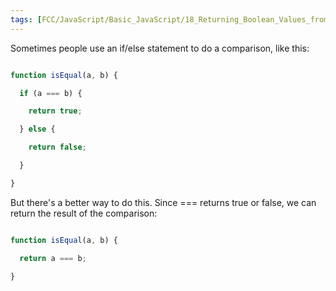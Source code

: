 ```yaml
---
tags: [FCC/JavaScript/Basic_JavaScript/18_Returning_Boolean_Values_from_Functions]
---
```

Sometimes people use an if/else statement to do a comparison, like this:

```js

function isEqual(a, b) {

  if (a === b) {

    return true;

  } else {

    return false;

  }

}

```

But there's a better way to do this. Since === returns true or false, we can return the result of the comparison:

```js

function isEqual(a, b) {

  return a === b;

}

```
